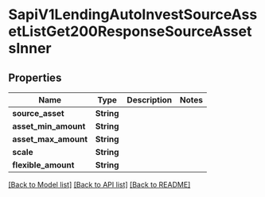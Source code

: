 # SapiV1LendingAutoInvestSourceAssetListGet200ResponseSourceAssetsInner

## Properties

Name | Type | Description | Notes
------------ | ------------- | ------------- | -------------
**source_asset** | **String** |  | 
**asset_min_amount** | **String** |  | 
**asset_max_amount** | **String** |  | 
**scale** | **String** |  | 
**flexible_amount** | **String** |  | 

[[Back to Model list]](../README.md#documentation-for-models) [[Back to API list]](../README.md#documentation-for-api-endpoints) [[Back to README]](../README.md)


